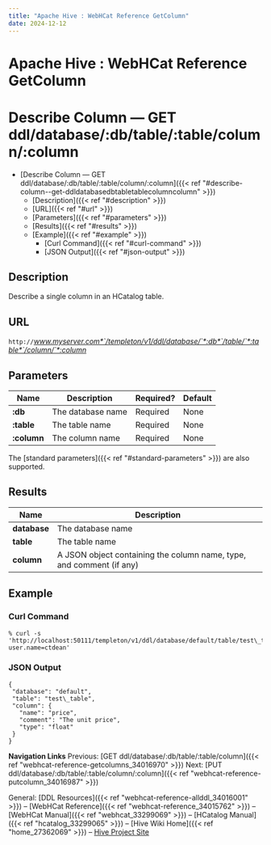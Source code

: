 ```yaml
---
title: "Apache Hive : WebHCat Reference GetColumn"
date: 2024-12-12
---
```


# Apache Hive : WebHCat Reference GetColumn

# Describe Column — GET ddl/database/:db/table/:table/column/:column

* [Describe Column — GET ddl/database/:db/table/:table/column/:column]({{< ref "#describe-column--get-ddldatabasedbtabletablecolumncolumn" >}})
	+ [Description]({{< ref "#description" >}})
	+ [URL]({{< ref "#url" >}})
	+ [Parameters]({{< ref "#parameters" >}})
	+ [Results]({{< ref "#results" >}})
	+ [Example]({{< ref "#example" >}})
		- [Curl Command]({{< ref "#curl-command" >}})
		- [JSON Output]({{< ref "#json-output" >}})

## Description

Describe a single column in an HCatalog table.

## URL

`http://`*www.myserver.com*`/templeton/v1/ddl/database/`*:db*`/table/`*:table*`/column/`*:column*

## Parameters

| Name | Description | Required? | Default |
| --- | --- | --- | --- |
| **:db** | The database name | Required | None |
| **:table** | The table name | Required | None |
| **:column** | The column name | Required | None |

The [standard parameters]({{< ref "#standard-parameters" >}}) are also supported.

## Results

| Name | Description |
| --- | --- |
| **database** | The database name |
| **table** | The table name |
| **column** | A JSON object containing the column name, type, and comment (if any) |

## Example

### Curl Command

```
% curl -s 'http://localhost:50111/templeton/v1/ddl/database/default/table/test\_table/column/price?user.name=ctdean'

```

### JSON Output

```
{
 "database": "default",
 "table": "test\_table",
 "column": {
   "name": "price",
   "comment": "The unit price",
   "type": "float"
 }
}

```

  

**Navigation Links**
Previous: [GET ddl/database/:db/table/:table/column]({{< ref "webhcat-reference-getcolumns_34016970" >}}) Next: [PUT ddl/database/:db/table/:table/column/:column]({{< ref "webhcat-reference-putcolumn_34016987" >}})

General: [DDL Resources]({{< ref "webhcat-reference-allddl_34016001" >}}) – [WebHCat Reference]({{< ref "webhcat-reference_34015762" >}}) – [WebHCat Manual]({{< ref "webhcat_33299069" >}}) – [HCatalog Manual]({{< ref "hcatalog_33299065" >}}) – [Hive Wiki Home]({{< ref "home_27362069" >}}) – [Hive Project Site](http://hive.apache.org/)

 

 

